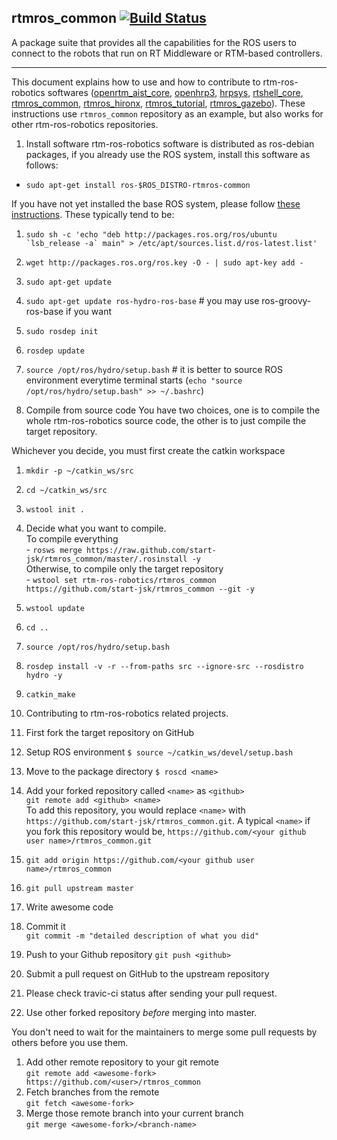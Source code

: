 rtmros_common  [![Build Status](https://travis-ci.org/start-jsk/rtmros_common.png)](https://travis-ci.org/start-jsk/rtmros_common)
-------------

A package suite that provides all the capabilities for the ROS users to connect to the robots that run on RT Middleware or RTM-based controllers.


--------------

This document explains how to use and how to contribute to rtm-ros-robotics softwares ([openrtm_aist_core](https://github.com/start-jsk/openrtm_aist_core), [openhrp3](https://github.com/start-jsk/openhrp3), [hrpsys](https://github.com/start-jsk/hrpsys), [rtshell_core](https://github.com/start-jsk/rtshell_core), [rtmros_common](https://github.com/start-jsk/rtmros_common), [rtmros_hironx](https://github.com/start-jsk/rtmros_hironx), [rtmros_tutorial](https://github.com/start-jsk/rtmros_turorial), [rtmros_gazebo](https://github.com/start-jsk/rtmros_gazebo)). These instructions use `rtmros_common` repository as an example, but also works for other rtm-ros-robotics repositories.

1. Install software
  rtm-ros-robotics software is distributed as ros-debian packages, if you already use the ROS system, install this software as follows:
  - `sudo apt-get install ros-$ROS_DISTRO-rtmros-common`
 
  If you have not yet installed the base ROS system, please follow [these instructions](http://wiki.ros.org/hydro/Installation/Ubuntu). These typically tend to be:  
  1. ``sudo sh -c 'echo "deb http://packages.ros.org/ros/ubuntu `lsb_release -a` main" > /etc/apt/sources.list.d/ros-latest.list'``  
  2. `wget http://packages.ros.org/ros.key -O - | sudo apt-key add -`  
  3. `sudo apt-get update`  
  4. `sudo apt-get update ros-hydro-ros-base` # you may use ros-groovy-ros-base if you want  
  5. `sudo rosdep init`  
  6. `rosdep update`  
  7. `source /opt/ros/hydro/setup.bash` # it is better to source ROS environment everytime terminal starts (`echo "source /opt/ros/hydro/setup.bash" >> ~/.bashrc`)  

2. Compile from source code
  You have two choices, one is to compile the whole rtm-ros-robotics source code, the other is to just compile the target repository.
 
  Whichever you decide, you must first create the catkin workspace
  1. `mkdir -p ~/catkin_ws/src`
  2. `cd ~/catkin_ws/src`
  3. `wstool init .`
  4. Decide what you want to compile.  
    To compile everything  
    - `rosws merge https://raw.github.com/start-jsk/rtmros_common/master/.rosinstall -y`  
    Otherwise, to compile only the target repository  
    - `wstool set rtm-ros-robotics/rtmros_common https://github.com/start-jsk/rtmros_common --git -y`
  5. `wstool update `  
  6. `cd ..`  
  7. `source /opt/ros/hydro/setup.bash`  
  8. `rosdep install -v -r --from-paths src --ignore-src --rosdistro hydro -y`  
  9. `catkin_make`  

3. Contributing to rtm-ros-robotics related projects.
  1. First fork the target repository on GitHub
  2. Setup ROS environment
    `$ source ~/catkin_ws/devel/setup.bash`
  2. Move to the package directory
    `$ roscd <name>`
  3. Add your forked repository called `<name>` as `<github>`  
    `git remote add <github> <name>`  
    To add this repository, you would replace `<name>` with `https://github.com/start-jsk/rtmros_common.git`. A typical `<name>` if you fork this repository would be, `https://github.com/<your github user name>/rtmros_common.git`
  4. `git add origin https://github.com/<your github user name>/rtmros_common`
  6. `git pull upstream master`
  7. Write awesome code
  8. Commit it  
    `git commit -m "detailed description of what you did"`
  9. Push to your Github repository
    `git push <github>`
  10. Submit a pull request on GitHub to the upstream repository
  11. Please check travic-ci status after sending your pull request.

4. Use other forked repository *before* merging into master.

  You don't need to wait for the maintainers to merge some pull requests by others before you use them.
  1. Add other remote repository to your git remote  
    `git remote add <awesome-fork> https://github.com/<user>/rtmros_common`
  2. Fetch branches from the remote  
    `git fetch <awesome-fork>`
  3. Merge those remote branch into your current branch  
    `git merge <awesome-fork>/<branch-name>`

